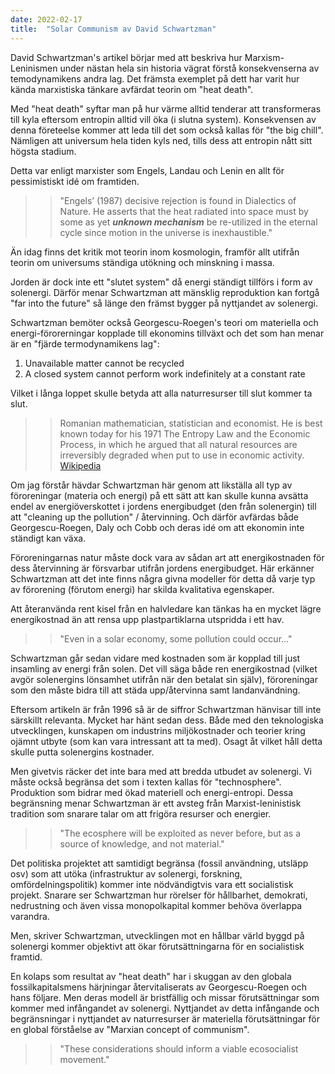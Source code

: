 ```yaml
---
date: 2022-02-17
title:  "Solar Communism av David Schwartzman"
---
```

David Schwartzman's artikel börjar med att beskriva hur Marxism-Leninismen under nästan hela sin historia vägrat förstå konsekvenserna av temodynamikens andra lag. Det främsta exemplet på dett har varit hur kända marxistiska tänkare avfärdat teorin om "heat death".

Med "heat death" syftar man på hur värme alltid tenderar att transformeras till kyla eftersom entropin alltid vill öka (i slutna system). Konsekvensen av denna företeelse kommer att leda till det som också kallas för "the big chill". Nämligen att universum hela tiden kyls ned, tills dess att entropin nått sitt högsta stadium.

Detta var enligt marxister som Engels, Landau och Lenin en allt för pessimistiskt idé om framtiden. 

>> "Engels’ (1987) decisive rejection is found in Dialectics of Nature. He asserts that the heat radiated into space must by some as yet ***unknown mechanism*** be re-utilized in the eternal cycle since motion in the universe is inexhaustible."

Än idag finns det kritik mot teorin inom kosmologin, framför allt utifrån teorin om universums ständiga utökning och minskning i massa.

Jorden är dock inte ett "slutet system" då energi ständigt tillförs i form av solenergi. Därför menar Schwartzman att mänsklig reproduktion kan fortgå "far into the future" så länge den främst bygger på nyttjandet av solenergi.

Schwartzman bemöter också Georgescu-Roegen's teori om materiella och energi-förorerningar kopplade till ekonomins tillväxt och det som han menar är en "fjärde termodynamikens lag":

1. Unavailable matter cannot be recycled
2. A closed system cannot perform work indefinitely at a constant rate

Vilket i långa loppet skulle betyda att alla naturresurser till slut kommer ta slut.

>> Romanian mathematician, statistician and economist. He is best known today for his 1971 The Entropy Law and the Economic Process, in which he argued that all natural resources are irreversibly degraded when put to use in economic activity. [Wikipedia](https://en.wikipedia.org/wiki/Nicholas_Georgescu-Roegen)

Om jag förstår hävdar Schwartzman här genom att likställa all typ av föroreningar (materia och energi) på ett sätt att kan skulle kunna avsätta endel av energiöverskottet i jordens energibudget (den från solenergin) till att "cleaning up the pollution" / återvinning. Och därför avfärdas både Georgescu-Roegen, Daly och Cobb och deras idé om att ekonomin inte ständigt kan växa.

Föroreningarnas natur måste dock vara av sådan art att energikostnaden för dess återvinning är försvarbar utifrån jordens energibudget. Här erkänner Schwartzman att det inte finns några givna modeller för detta då varje typ av förorening (förutom energi) har skilda kvalitativa egenskaper.

Att återanvända rent kisel från en halvledare kan tänkas ha en mycket lägre energikostnad än att rensa upp plastpartiklarna utspridda i ett hav.

>> "Even in a solar economy, some pollution could occur..."

Schwartzman går sedan vidare med kostnaden som är kopplad till just insamling av energi från solen. Det vill säga både ren energikostnad (vilket avgör solenergins lönsamhet utifrån när den betalat sin själv), föroreningar som den måste bidra till att städa upp/återvinna samt landanvändning.

Eftersom artikeln är från 1996 så är de siffror Schwartzman hänvisar till inte särskillt relevanta. Mycket har hänt sedan dess. Både med den teknologiska utvecklingen, kunskapen om industrins miljökostnader och teorier kring ojämnt utbyte (som kan vara intressant att ta med). Osagt åt vilket håll detta skulle putta solenergins kostnader.

Men givetvis räcker det inte bara med att bredda utbudet av solenergi. Vi måste också begränsa det som i texten kallas för "technosphere". Produktion som bidrar med ökad materiell och energi-entropi. Dessa begränsning menar Schwartzman är ett avsteg från Marxist-leninistisk tradition som snarare talar om att frigöra resurser och energier.

>> "The ecosphere will be exploited as never before, but as a source of knowledge, and not material."

Det politiska projektet att samtidigt begränsa (fossil användning, utsläpp osv) som att utöka (infrastruktur av solenergi, forskning, omfördelningspolitik) kommer inte nödvändigtvis vara ett socialistisk projekt. Snarare ser Schwartzman hur rörelser för hållbarhet, demokrati, nedrustning och även vissa monopolkapital kommer behöva överlappa varandra.

Men, skriver Schwartzman, utvecklingen mot en hållbar värld byggd på solenergi kommer objektivt att ökar förutsättningarna för en socialistisk framtid.

En kolaps som resultat av "heat death" har i skuggan av den globala fossilkapitalsmens härjningar återvitaliserats av Georgescu-Roegen och hans följare. Men deras modell är bristfällig och missar förutsättningar som kommer med infångandet av solenergi. Nyttjandet av detta infångande och begränsningar i nyttjandet av naturresurser är materiella förutsättningar för en global förståelse av "Marxian concept of communism".

>> "These considerations should inform a viable ecosocialist movement."